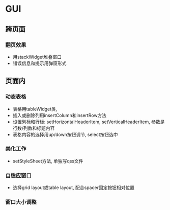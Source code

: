 # GUI

## 跨页面
### 翻页效果
* 用stackWidget堆叠窗口
* 错误信息和提示用弹窗形式

## 页面内
### 动态表格
* 表格用tableWidget类,
* 插入或删除列用insertColumn和insertRow方法
* 设置列标和行标: setHorizontalHeaderItem, setVerticalHeaderItem, 参数是行数/列数和标题内容
* 表格内容的选择用up/down按钮调节, select按钮选中

### 美化工作
* setStyleSheet方法, 单独写qss文件

### 自适应窗口
* 选择grid layout或table layout, 配合spacer固定按钮相对位置

### 窗口大小调整

